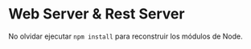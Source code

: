 # Web Server & Rest Server

No olvidar ejecutar `npm install` para reconstruir los módulos de Node.
